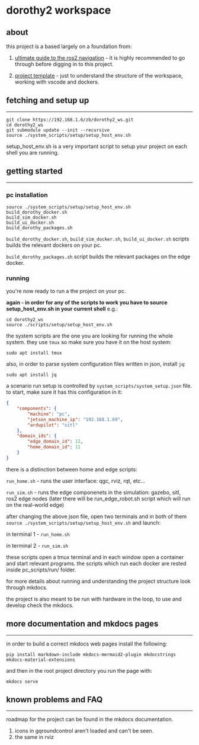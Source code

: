 # dorothy2 workspace

## about 
this project is a based largely on a foundation from: 

1. [ultimate guide to the ros2 navigation](https://automaticaddison.com/the-ultimate-guide-to-the-ros-2-navigation-stack/) - it is highly recommended to go through before digging in to this project. 

2.  [project template](https://github.com/athackst/vscode_ros2_workspace) - just to understand the structure of the workspace, working with vscode and dockers.

## fetching and setup up
---

```
git clone https://192.168.1.6/zb/dorothy2_ws.git 
cd dorothy2_ws
git submodule update --init --recursive
source ./system_scripts/setup/setup_host_env.sh
```
setup_host_env.sh is a very important script to setup your project on each shell you are running.

## getting started 
---
### pc installation
```
source ./system_scripts/setup/setup_host_env.sh
build_dorothy_docker.sh
build_sim_docker.sh
build_ui_docker.sh
build_dorothy_packages.sh
```

`build_dorothy_docker.sh`, `build_sim_docker.sh`, `build_ui_docker.sh` scripts builds the relevant dockers on your pc.

`build_dorothy_packages.sh` script builds the relevant packages on the edge docker.  


### running

you're now ready to run a the project on your pc. 

**again - in order for any of the scripts to work you have to source setup_host_env.sh in your current shell** e.g.:
```
cd dorothy2_ws
source ./scripts/setup/setup_host_env.sh
```

the system scripts are the one you are looking for running the whole system. they use `tmux` so make sure you have it on the host system:

```sudo apt install tmux```

also, in order to parse system configuration files written in json, install `jq`:

```sudo apt install jq```

a scenario run setup is controlled by `system_scripts/system_setup.json` file. to start, make sure it has this configuration in it: 
```json
{
    "components": {
        "machine": "pc", 
        "jetson_machine_ip": "192.168.1.69", 
        "ardupilot": "sitl"
    },
    "domain_ids": {
        "edge_domain_id": 12,
        "home_domain_id": 11
    }
}
```

there is a distinction between home and edge scripts:

```run_home.sh``` - runs the user interface: qgc, rviz, rqt, etc...

```run_sim.sh``` - runs the edge componenets in the simulation: gazebo, sitl, ros2 edge nodes
(later there will be run_edge_robot.sh script which will run on the real-world edge)

after changing the above json file, open two terminals and in both of them ```source ./system_scripts/setup/setup_host_env.sh``` and launch:

in terminal 1 - ```run_home.sh```

in terminal 2 - ```run_sim.sh```

these scripts open a tmux terminal and in each window open a container and start relevant programs.
the scripts which run each docker are rested inside pc_scripts/run/ folder.

for more details about running and understanding the project structure look through mkdocs. 

the project is also meant to be run with hardware in the loop, to use and develop check the mkdocs. 

## more documentation and mkdocs pages
---

in order to build a correct mkdocs web pages install the following:

```pip install markdown-include mkdocs-mermaid2-plugin mkdocstrings mkdocs-material-extensions```

and then in the root project directory you run the page with:

```mkdocs serve```

## known problems and FAQ
---
roadmap for the project can be found in the mkdocs documentation.

1. icons in gqroundcontrol aren't loaded and can't be seen.
2. the same in rviz


